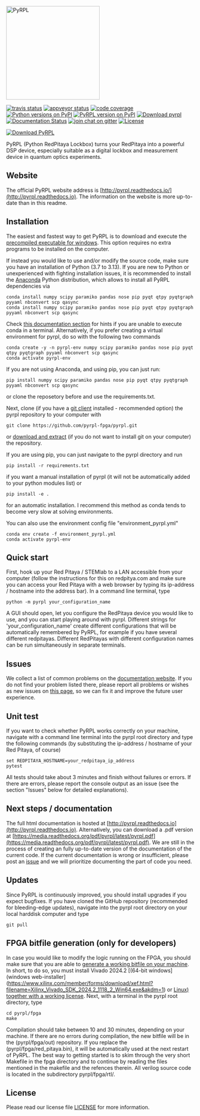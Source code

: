 [<img src="http://pyrpl.readthedocs.io/en/latest/_static/logo.png" width="250" alt="PyRPL">](http://www.pyrpl.org/)

[![travis status](https://travis-ci.org/pyrpl-fpga/pyrpl.svg?branch=master "Travisstatus")](https://travis-ci.org/pyrpl-fpga/pyrpl)
[![appveyor status](https://ci.appveyor.com/api/projects/status/wv2acmg869acg5yy?svg=true)](https://ci.appveyor.com/project/pyrpl-fpga/pyrpl)
[![code coverage](https://codecov.io/github/pyrpl-fpga/pyrpl/coverage.svg?branch=master "Code coverage")](https://codecov.io/gh/pyrpl-fpga/pyrpl)
[![Python versions on PyPI](https://img.shields.io/pypi/pyversions/pyrpl.svg)](https://pypi.python.org/pypi/pyrpl/)
[![PyRPL version on PyPI](https://img.shields.io/pypi/v/pyrpl.svg "PyRPL on PyPI")](https://pypi.python.org/pypi/pyrpl/)
[![Download pyrpl](https://img.shields.io/sourceforge/dt/pyrpl.svg)](https://sourceforge.net/projects/pyrpl/files/)
[![Documentation Status](https://readthedocs.org/projects/pyrpl/badge/?version=latest)](http://pyrpl.readthedocs.io/en/latest/)
[![join chat on gitter](https://badges.gitter.im/JoinChat.svg "Join chat on gitter")](https://gitter.im/pyrpl-fpga/pyrpl)
[![License](https://img.shields.io/pypi/l/pyrpl.svg)](https://github.com/pyrpl-fpga/pyrpl/blob/master/LICENSE)

[![Download PyRPL](https://a.fsdn.com/con/app/sf-download-button)](https://sourceforge.net/projects/pyrpl/files/)

PyRPL (Python RedPitaya Lockbox) turns your RedPitaya into a powerful DSP device, especially suitable as a digital lockbox and measurement device in quantum optics experiments.

## Website
The official PyRPL website address is [http://pyrpl.readthedocs.io/](http://pyrpl.readthedocs.io). The information on the website is more up-to-date than in this readme.

## Installation
The easiest and fastest way to get PyRPL is to download and execute the [precompiled executable for windows](https://drive.google.com/file/d/1uj5GfKSBs_ceQcKP73JrwaT5-82ZKx1D/view). This option requires no extra programs to be installed on the computer.

If instead you would like to use and/or modify the source code, make sure you have an
installation of Python (3.7 to 3.13). If you are new to Python or unexperienced with fighting installation issues, it is recommended to install the [Anaconda](https://www.continuum.io/downloads) Python distribution, which allows to install all PyRPL dependencies via
```
conda install numpy scipy paramiko pandas nose pip pyqt qtpy pyqtgraph pyyaml nbconvert scp qasync
conda install numpy scipy paramiko pandas nose pip pyqt qtpy pyqtgraph pyyaml nbconvert scp qasync
```
Check [this documentation section](http://pyrpl.readthedocs.io/en/latest/user_guide/installation/common_problems.html#anaconda-problems) for hints if you are unable to execute conda in a terminal. Alternatively, if you prefer creating a virtual environment for pyrpl, do so with the following two commands
```
conda create -y -n pyrpl-env numpy scipy paramiko pandas nose pip pyqt qtpy pyqtgraph pyyaml nbconvert scp qasync
conda activate pyrpl-env
```
If you are not using Anaconda, and using pip, you can just run: 
```
pip install numpy scipy paramiko pandas nose pip pyqt qtpy pyqtgraph pyyaml nbconvert scp qasync
```
or clone the reposetory before and use the requirements.txt.

Next, clone (if you have a [git client](https://git-scm.com/downloads) installed - recommended option) the pyrpl repository to your computer with 
```
git clone https://github.com/pyrpl-fpga/pyrpl.git
```
or [download and extract](https://github.com/pyrpl-fpga/pyrpl/archive/master.zip) (if you do not want to install git on your computer) the repository. 

If you are using pip, you can just navigate to the pyrpl directory and run 

```
pip install -r requirements.txt
```
if you want a manual installation of pyrpl (it will not be automatically added to your python modules list) or 

```
pip install -e .
```
for an automatic installation. I recommend this method as conda tends to become very slow at solving environments.

You can also use the environment config file "environment_pyrpl.yml"
```
conda env create -f environment_pyrpl.yml
conda activate pyrpl-env
```


## Quick start
First, hook up your Red Pitaya / STEMlab to a LAN accessible from your computer (follow the instructions for this on redpitya.com and make sure you can access your Red Pitaya with a web browser by typing its ip-address /  hostname into the address bar).
In a command line terminal, type
```
python -m pyrpl your_configuration_name
```
A GUI should open, let you configure the RedPitaya device you would like to use, and you can start playing around with pyrpl. Different strings for 'your_configuration_name' create different configurations that will be automatically remembered by PyRPL, for example if you have several different redpitayas. Different RedPitayas with different configuration names can be run simultaneously in separate terminals.

## Issues
We collect a list of common problems on the [documentation website](http://pyrpl.readthedocs.io/en/latest/user_guide/installation/common_problems.html). If you do not find your problem listed there, please report all problems or wishes as new issues on [this page](https://github.com/pyrpl-fpga/pyrpl/issues), so we can fix it and improve the future user experience.

## Unit test
If you want to check whether PyRPL works correctly on your machine, navigate with a command line terminal into the pyrpl root directory and type the  following commands (by substituting the ip-address / hostname of your Red Pitaya, of course)
```
set REDPITAYA_HOSTNAME=your_redpitaya_ip_address
pytest
```
All tests should take about 3 minutes and finish without failures or errors. If there are errors, please report the console output as an issue (see the section "Issues" below for detailed explanations).

## Next steps / documentation
The full html documentation is hosted at [http://pyrpl.readthedocs.io](http://pyrpl.readthedocs.io). Alternatively, you can download a .pdf version at [https://media.readthedocs.org/pdf/pyrpl/latest/pyrpl.pdf](https://media.readthedocs.org/pdf/pyrpl/latest/pyrpl.pdf). We are still in the process of creating an fully up-to-date version of the documentation of the current code. If the current documentation is wrong or insufficient, please post an [issue](https://github.com/pyrpl-fpga/pyrpl/issues/new) and we will prioritize documenting the part of code you need.

## Updates
Since PyRPL is continuously improved, you should install upgrades if you expect bugfixes. 
If you have cloned the GitHub repository (recommended for bleeding-edge updates), navigate into the pyrpl root directory on your local harddisk computer and type
```
git pull
```

## FPGA bitfile generation (only for developers)
In case you would like to modify the logic running on the FPGA, you should make sure that you are able to [generate a working bitfile on your machine](http://pyrpl.readthedocs.io/en/latest/developer_guide/fpga_compilation.html). In short, to do so, you must install Vivado 2024.2 [(64-bit windows](windows web-installer](https://www.xilinx.com/member/forms/download/xef.html?filename=Xilinx_Vivado_SDK_2024.2_1118_2_Win64.exe&akdm=1) or [Linux)](https://www.xilinx.com/member/forms/download/xef.html?filename=Xilinx_Vivado_SDK_2024.2_1118_2_Lin64.bin&akdm=1) [together with a working license](http://pyrpl.readthedocs.io/en/latest/developer_guide/fpga_compilation.html#fpga-license). Next, with a terminal in the pyrpl root directory, type
```
cd pyrpl/fpga
make
```
Compilation should take between 10 and 30 minutes, depending on your machine. If there are no errors during compilation, the new bitfile will be in the (pyrpl/fpga/out) repository. If you replace the (pyrpl/fpga/red_pitaya.bin), it will be automatically used at the next restart of PyRPL. The best way to getting started is to skim through the very short Makefile in the fpga directory and to continue by reading the files mentioned in the makefile and the refences therein. All verilog source code is located in the subdirectory pyrpl/fpga/rtl/. 

## License
Please read our license file [LICENSE](https://github.com/pyrpl-fpga/pyrpl/blob/master/LICENSE) for more information. 
